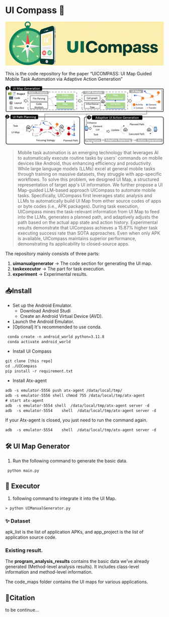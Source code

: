 
# UI Compass 🧭

![Project Banner](./logo.jpg) 

This is the code repository for the paper  “UICOMPASS: UI Map Guided Mobile Task Automation via Adaptive Action Generation”


![Project Banner](./overview.jpg) <!-- overview -->

> Mobile task automation is an emerging technology that leverages AI to automatically execute routine tasks by users' commands on mobile devices like Android, thus enhancing efficiency and productivity. 
While large language models (LLMs) excel at general mobile tasks through training on massive datasets, they struggle with app-specific workflows. 
To solve this problem, we designed UI Map, a structured representation of target app's UI information.
We further propose a UI Map-guided LLM-based approach UICompass to automate mobile tasks.
Specifically, UICompass first leverages static analysis and LLMs to automatically build UI Map from either source codes of apps or byte codes (i.e., APK packages).
During task execution, UICompass mines the task-relevant information from UI Map to feed into the LLMs, generates a planned path, and adaptively adjusts the path based on the actual app state and action history.
Experimental results demonstrate that UICompass achieves a 15.87\% higher task executing success rate than SOTA approaches.
Even when only APK is available, UICompass maintains superior performance, demonstrating its applicability to closed-source apps.


The repository mainly consists of three parts:  

1. **uimanualgenerator** → The code section for generating the UI map.
2. **taskexecutor** → The part for task execution.  
3. **experiment** → Experimental results.


## 📥Install 

+ Set up the Android Emulator.
    +   Download Android Studi
    +   Create an Android Virtual Device (AVD).
+  Launch the Android Emulator.
+ [Optional] It's recommended to use conda.

```shell
 conda create -n android_world python=3.11.8
 conda activate android_world
```

+ Install UI Compass

```shell
git clone [this repo]
cd ./UICompass
pip install -r requirement.txt
```

+ Install Atx-agent
```shell
adb -s emulator-5556 push atx-agent /data/local/tmp/
adb -s emulator-5556 shell chmod 755 /data/local/tmp/atx-agent
# start atx-agent
adb  -s emulator-5554 shell  /data/local/tmp/atx-agent server -d
adb  -s emulator-5554    shell  /data/local/tmp/atx-agent server -d
```
If your Atx-agent is closed, you just need to run the command again.
```shell
adb  -s emulator-5554    shell  /data/local/tmp/atx-agent server -d
```

## 🛠️ UI Map Generator
1. Run the following command to generate the basic data.  
```shell
 python main.py
```
## 🤖 Executor
1. following command to integrate it into the UI Map.
```shell
> python UIManualGenerator.py
```


### ✨ Dataset
apk_list is the list of application APKs, and app_project is the list of application source code.


### Existing result.
The **program_analysis_results** contains the basic data we’ve already generated (Method-level analysis results). It includes class-level information and method-level information.

The code_maps folder contains the UI maps for various applications.


## 📝Citation
to be continue...


